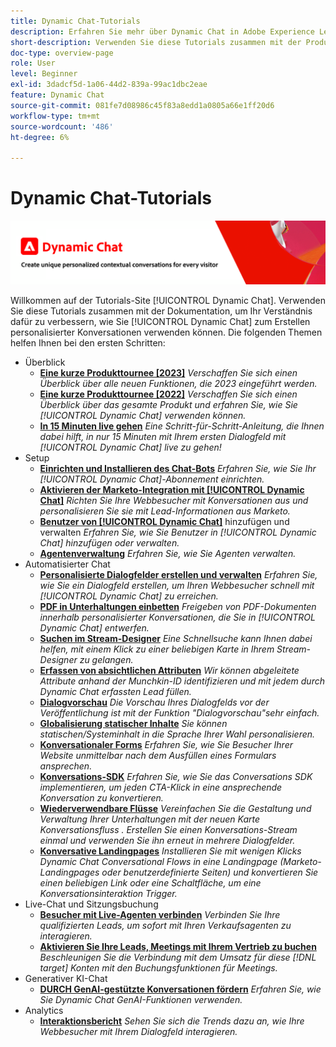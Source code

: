 ```yaml
---
title: Dynamic Chat-Tutorials
description: Erfahren Sie mehr über Dynamic Chat in Adobe Experience League. Verwenden Sie diese Tutorials zusammen mit der Dokumentation, um Ihr Verständnis dafür zu verbessern, wie Sie mit Dynamic Chat personalisierte Konversationen erstellen können.
short-description: Verwenden Sie diese Tutorials zusammen mit der Produktdokumentation, um Ihr Verständnis der verschiedenen Möglichkeiten zu verbessern, wie Dynamic Chat für Sie funktionieren kann.
doc-type: overview-page
role: User
level: Beginner
exl-id: 3dadcf5d-1a06-44d2-839a-99ac1dbc2eae
feature: Dynamic Chat
source-git-commit: 081fe7d08986c45f83a8edd1a0805a66e1ff20d6
workflow-type: tm+mt
source-wordcount: '486'
ht-degree: 6%

---
```


# Dynamic Chat-Tutorials

![](assets/dynamic-chat-header.png)

Willkommen auf der Tutorials-Site [!UICONTROL Dynamic Chat]. Verwenden Sie diese Tutorials zusammen mit der Dokumentation, um Ihr Verständnis dafür zu verbessern, wie Sie [!UICONTROL Dynamic Chat] zum Erstellen personalisierter Konversationen verwenden können. Die folgenden Themen helfen Ihnen bei den ersten Schritten:

* Überblick
   * **[Eine kurze Produkttournee [2023]](product-tour.md)**
     *Verschaffen Sie sich einen Überblick über alle neuen Funktionen, die 2023 eingeführt werden.*
   * **[Eine kurze Produkttournee [2022]](product-tour.md)**
     *Verschaffen Sie sich einen Überblick über das gesamte Produkt und erfahren Sie, wie Sie [!UICONTROL Dynamic Chat] verwenden können.*
   * **[In 15 Minuten live gehen](go-live-in-15-minutes.md)**
     *Eine Schritt-für-Schritt-Anleitung, die Ihnen dabei hilft, in nur 15 Minuten mit Ihrem ersten Dialogfeld mit [!UICONTROL Dynamic Chat] live zu gehen!*
* Setup
   * **[Einrichten und Installieren des Chat-Bots](setup.md)**
     *Erfahren Sie, wie Sie Ihr [!UICONTROL Dynamic Chat]-Abonnement einrichten.*
   * **[Aktivieren der Marketo-Integration mit [!UICONTROL Dynamic Chat]](marketo-integration.md)**
     *Richten Sie Ihre Webbesucher mit Konversationen aus und personalisieren Sie sie mit Lead-Informationen aus Marketo.*
   * **[Benutzer von [!UICONTROL Dynamic Chat]](user-management.md)** hinzufügen und verwalten
     *Erfahren Sie, wie Sie Benutzer in [!UICONTROL Dynamic Chat] hinzufügen oder verwalten.*
   * **[Agentenverwaltung](agent-management.md)**
     *Erfahren Sie, wie Sie Agenten verwalten.*
* Automatisierter Chat
   * **[Personalisierte Dialogfelder erstellen und verwalten](dialogue-management.md)**
     *Erfahren Sie, wie Sie ein Dialogfeld erstellen, um Ihren Webbesucher schnell mit [!UICONTROL Dynamic Chat] zu erreichen.*
   * **[PDF in Unterhaltungen einbetten](document-cloud-integration.md)**
     *Freigeben von PDF-Dokumenten innerhalb personalisierter Konversationen, die Sie in [!UICONTROL Dynamic Chat] entwerfen.*
   * **[Suchen im Stream-Designer](search-in-stream-designer.md)**
     *Eine Schnellsuche kann Ihnen dabei helfen, mit einem Klick zu einer beliebigen Karte in Ihrem Stream-Designer zu gelangen.*
   * **[Erfassen von absichtlichen Attributen](capture-inferred-attributes.md)**
     *Wir können abgeleitete Attribute anhand der Munchkin-ID identifizieren und mit jedem durch Dynamic Chat erfassten Lead füllen.*
   * **[Dialogvorschau](dialogue-preview.md)**
     *Die Vorschau Ihres Dialogfelds vor der Veröffentlichung ist mit der Funktion &quot;Dialogvorschau&quot;sehr einfach.*
   * **[Globalisierung statischer Inhalte](globalization-of-static-content.md)**
     *Sie können statischen/Systeminhalt in die Sprache Ihrer Wahl personalisieren.*
   * **[Konversationaler Forms](conversational-forms.md)**
     *Erfahren Sie, wie Sie Besucher Ihrer Website unmittelbar nach dem Ausfüllen eines Formulars ansprechen.*
   * **[Konversations-SDK](conversations-sdk.md)**
     *Erfahren Sie, wie Sie das Conversations SDK implementieren, um jeden CTA-Klick in eine ansprechende Konversation zu konvertieren.*
   * **[Wiederverwendbare Flüsse](reusable-flows.md)**
     *Vereinfachen Sie die Gestaltung und Verwaltung Ihrer Unterhaltungen mit der neuen Karte Konversationsfluss . Erstellen Sie einen Konversations-Stream einmal und verwenden Sie ihn erneut in mehrere Dialogfelder.*
   * **[Konversative Landingpages](conversational-landing-pages.md)**
     *Installieren Sie mit wenigen Klicks Dynamic Chat Conversational Flows in eine Landingpage (Marketo-Landingpages oder benutzerdefinierte Seiten) und konvertieren Sie einen beliebigen Link oder eine Schaltfläche, um eine Konversationsinteraktion Trigger.*
* Live-Chat und Sitzungsbuchung
   * **[Besucher mit Live-Agenten verbinden](connect-visitors-to-live-agents.md)**
     *Verbinden Sie Ihre qualifizierten Leads, um sofort mit Ihren Verkaufsagenten zu interagieren.*
   * **[Aktivieren Sie Ihre Leads, Meetings mit Ihrem Vertrieb zu buchen](meeting-booking.md)**
     *Beschleunigen Sie die Verbindung mit dem Umsatz für diese [!DNL target] Konten mit den Buchungsfunktionen für Meetings.*
* Generativer KI-Chat
   * **[DURCH GenAI-gestützte Konversationen fördern](gen-ai-features.md)**
     *Erfahren Sie, wie Sie Dynamic Chat GenAI-Funktionen verwenden.*
* Analytics
   * **[Interaktionsbericht](engagement-report.md)**
     *Sehen Sie sich die Trends dazu an, wie Ihre Webbesucher mit Ihrem Dialogfeld interagieren.*
